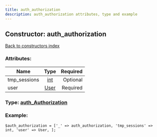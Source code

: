 ```yaml
---
title: auth_authorization
description: auth_authorization attributes, type and example
---
```

## Constructor: auth\_authorization  
[Back to constructors index](index.md)



### Attributes:

| Name     |    Type       | Required |
|----------|:-------------:|---------:|
|tmp\_sessions|[int](../types/int.md) | Optional|
|user|[User](../types/User.md) | Required|



### Type: [auth\_Authorization](../types/auth_Authorization.md)


### Example:

```
$auth_authorization = ['_' => auth_authorization, 'tmp_sessions' => int, 'user' => User, ];
```